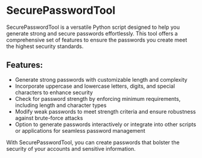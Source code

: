 # SecurePasswordTool

SecurePasswordTool is a versatile Python script designed to help you generate strong and secure passwords effortlessly. This tool offers a comprehensive set of features to ensure the passwords you create meet the highest security standards.

## Features:

- Generate strong passwords with customizable length and complexity
- Incorporate uppercase and lowercase letters, digits, and special characters to enhance security
- Check for password strength by enforcing minimum requirements, including length and character types
- Modify weak passwords to meet strength criteria and ensure robustness against brute-force attacks
- Option to generate passwords interactively or integrate into other scripts or applications for seamless password management

With SecurePasswordTool, you can create passwords that bolster the security of your accounts and sensitive information.

